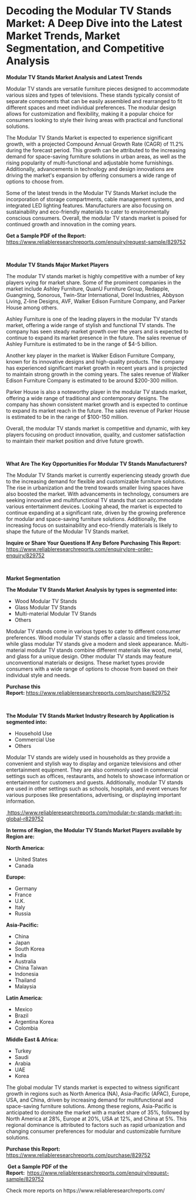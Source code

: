 <p><h1>Decoding the Modular TV Stands Market: A Deep Dive into the Latest Market Trends, Market Segmentation, and Competitive Analysis</h1></p><p><strong>Modular TV Stands Market Analysis and Latest Trends</strong></p>
<p><p>Modular TV stands are versatile furniture pieces designed to accommodate various sizes and types of televisions. These stands typically consist of separate components that can be easily assembled and rearranged to fit different spaces and meet individual preferences. The modular design allows for customization and flexibility, making it a popular choice for consumers looking to style their living areas with practical and functional solutions. </p><p>The Modular TV Stands Market is expected to experience significant growth, with a projected Compound Annual Growth Rate (CAGR) of 11.2% during the forecast period. This growth can be attributed to the increasing demand for space-saving furniture solutions in urban areas, as well as the rising popularity of multi-functional and adjustable home furnishings. Additionally, advancements in technology and design innovations are driving the market's expansion by offering consumers a wide range of options to choose from.</p><p>Some of the latest trends in the Modular TV Stands Market include the incorporation of storage compartments, cable management systems, and integrated LED lighting features. Manufacturers are also focusing on sustainability and eco-friendly materials to cater to environmentally conscious consumers. Overall, the modular TV stands market is poised for continued growth and innovation in the coming years.</p></p>
<p><strong>Get a Sample PDF of the Report:&nbsp;</strong> <a href="https://www.reliableresearchreports.com/enquiry/request-sample/829752">https://www.reliableresearchreports.com/enquiry/request-sample/829752</a></p>
<p>&nbsp;</p>
<p><strong>Modular TV Stands Major Market Players</strong></p>
<p><p>The modular TV stands market is highly competitive with a number of key players vying for market share. Some of the prominent companies in the market include Ashley Furniture, QuanU Furniture Group, Redapple, Guangming, Sonorous, Twin-Star International, Dorel Industries, Abbyson Living, Z-line Designs, AVF, Walker Edison Furniture Company, and Parker House among others.</p><p>Ashley Furniture is one of the leading players in the modular TV stands market, offering a wide range of stylish and functional TV stands. The company has seen steady market growth over the years and is expected to continue to expand its market presence in the future. The sales revenue of Ashley Furniture is estimated to be in the range of $4-5 billion.</p><p>Another key player in the market is Walker Edison Furniture Company, known for its innovative designs and high-quality products. The company has experienced significant market growth in recent years and is projected to maintain strong growth in the coming years. The sales revenue of Walker Edison Furniture Company is estimated to be around $200-300 million.</p><p>Parker House is also a noteworthy player in the modular TV stands market, offering a wide range of traditional and contemporary designs. The company has shown consistent market growth and is expected to continue to expand its market reach in the future. The sales revenue of Parker House is estimated to be in the range of $100-150 million.</p><p>Overall, the modular TV stands market is competitive and dynamic, with key players focusing on product innovation, quality, and customer satisfaction to maintain their market position and drive future growth.</p></p>
<p>&nbsp;</p>
<p><strong>What Are The Key Opportunities For Modular TV Stands Manufacturers?</strong></p>
<p><p>The Modular TV Stands market is currently experiencing steady growth due to the increasing demand for flexible and customizable furniture solutions. The rise in urbanization and the trend towards smaller living spaces have also boosted the market. With advancements in technology, consumers are seeking innovative and multifunctional TV stands that can accommodate various entertainment devices. Looking ahead, the market is expected to continue expanding at a significant rate, driven by the growing preference for modular and space-saving furniture solutions. Additionally, the increasing focus on sustainability and eco-friendly materials is likely to shape the future of the Modular TV Stands market.</p></p>
<p><strong>Inquire or Share Your Questions If Any Before Purchasing This Report:</strong> <a href="https://www.reliableresearchreports.com/enquiry/pre-order-enquiry/829752">https://www.reliableresearchreports.com/enquiry/pre-order-enquiry/829752</a></p>
<p>&nbsp;</p>
<p><strong>Market Segmentation</strong></p>
<p><strong>The Modular TV Stands Market Analysis by types is segmented into:</strong></p>
<p><ul><li>Wood Modular TV Stands</li><li>Glass Modular TV Stands</li><li>Multi-material Modular TV Stands</li><li>Others</li></ul></p>
<p><p>Modular TV stands come in various types to cater to different consumer preferences. Wood modular TV stands offer a classic and timeless look, while glass modular TV stands give a modern and sleek appearance. Multi-material modular TV stands combine different materials like wood, metal, and glass for a unique design. Other modular TV stands may feature unconventional materials or designs. These market types provide consumers with a wide range of options to choose from based on their individual style and needs.</p></p>
<p><strong>Purchase this Report:&nbsp;</strong><a href="https://www.reliableresearchreports.com/purchase/829752">https://www.reliableresearchreports.com/purchase/829752</a></p>
<p>&nbsp;</p>
<p><strong>The Modular TV Stands Market Industry Research by Application is segmented into:</strong></p>
<p><ul><li>Household Use</li><li>Commercial Use</li><li>Others</li></ul></p>
<p><p>Modular TV stands are widely used in households as they provide a convenient and stylish way to display and organize televisions and other entertainment equipment. They are also commonly used in commercial settings such as offices, restaurants, and hotels to showcase information or entertainment for customers and guests. Additionally, modular TV stands are used in other settings such as schools, hospitals, and event venues for various purposes like presentations, advertising, or displaying important information.</p></p>
<p><a href="https://www.reliableresearchreports.com/modular-tv-stands-market-in-global-r829752">&nbsp;https://www.reliableresearchreports.com/modular-tv-stands-market-in-global-r829752</a></p>
<p><strong>In terms of Region, the Modular TV Stands Market Players available by Region are:</strong></p>
<p>
    <p> <strong> North America: </strong>
        <ul>
            <li>United States</li>
            <li>Canada</li>
        </ul>
        </p> 
    <p> <strong> Europe: </strong>
        <ul>
            <li>Germany</li>
            <li>France</li>
            <li>U.K.</li>
            <li>Italy</li>
            <li>Russia</li>
        </ul>
        </p> 
    <p> <strong> Asia-Pacific: </strong>
        <ul>
            <li>China</li>
            <li>Japan</li>
            <li>South Korea</li>
            <li>India</li>
            <li>Australia</li>
            <li>China Taiwan</li>
            <li>Indonesia</li>
            <li>Thailand</li>
            <li>Malaysia</li>
        </ul>
        </p> 
    <p> <strong> Latin America: </strong>
        <ul>
            <li>Mexico</li>
            <li>Brazil</li>
            <li>Argentina Korea</li>
            <li>Colombia</li>
        </ul>
        </p> 
    <p> <strong> Middle East & Africa: </strong>
        <ul>
            <li>Turkey</li>
            <li>Saudi</li>
            <li>Arabia</li>
            <li>UAE</li>
            <li>Korea</li>
        </ul>
    </p>
    </p>
<p><p>The global modular TV stands market is expected to witness significant growth in regions such as North America (NA), Asia-Pacific (APAC), Europe, USA, and China, driven by increasing demand for multifunctional and space-saving furniture solutions. Among these regions, Asia-Pacific is anticipated to dominate the market with a market share of 35%, followed by North America at 28%, Europe at 20%, USA at 12%, and China at 5%. This regional dominance is attributed to factors such as rapid urbanization and changing consumer preferences for modular and customizable furniture solutions.</p></p>
<p><strong>Purchase this Report: </strong><a href="https://www.reliableresearchreports.com/purchase/829752">https://www.reliableresearchreports.com/purchase/829752</a></p>
<p>&nbsp;<strong>Get a Sample PDF of the Report:&nbsp;&nbsp;</strong><a href="https://www.reliableresearchreports.com/enquiry/request-sample/829752">https://www.reliableresearchreports.com/enquiry/request-sample/829752</a></p>
<p><strong></strong></p>
<p>Check more reports on https://www.reliableresearchreports.com/</p>